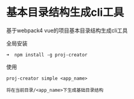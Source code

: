 # 基本目录结构生成cli工具

基于webpack4 vue的项目基本目录结构生成cli工具

全局安装

```
➜  npm install -g proj-creator
```

使用

```
proj-creator simple <app_name>

将在当前目录/<app_name>下生成基础目录结构


```